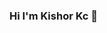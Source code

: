 ### Hi I'm Kishor Kc 👋

<!-- Here are some ideas to get you started:

- 🔭 I’m currently working on self project
- 🌱 I’m currently learning Appwrite -->
<!-- - 👯 I’m looking to collaborate on ...
- 🤔 I’m looking for help with ...
- 💬 Ask me about flutter and any tech related stuff
- 📫 How to reach me: ...
- 😄 Pronouns: ...
- ⚡ Fun fact: I don't know how to code? -->


